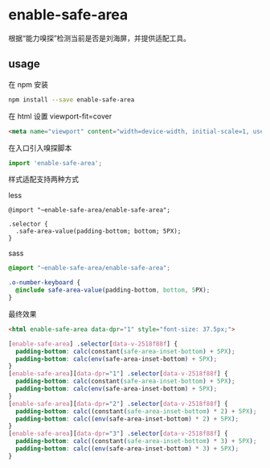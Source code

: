 enable-safe-area
========================

根据“能力嗅探”检测当前是否是刘海屏，并提供适配工具。

## usage

在 npm 安装

```bash
npm install --save enable-safe-area
```

在 html 设置 viewport-fit=cover

```html
<meta name="viewport" content="width=device-width, initial-scale=1, user-scalable=no, viewport-fit=cover">
```

在入口引入嗅探脚本
```js
import 'enable-safe-area';
```

样式适配支持两种方式

less
```less
@import "~enable-safe-area/enable-safe-area";

.selector {
  .safe-area-value(padding-bottom; bottom; 5PX);
}
```

sass
```scss
@import "~enable-safe-area/enable-safe-area";

.o-number-keyboard {
  @include safe-area-value(padding-bottom, bottom, 5PX);
}
```

最终效果

```html
<html enable-safe-area data-dpr="1" style="font-size: 37.5px;">
```

```css
[enable-safe-area] .selector[data-v-2518f88f] {
  padding-bottom: calc(constant(safe-area-inset-bottom) + 5PX);
  padding-bottom: calc(env(safe-area-inset-bottom) + 5PX);
}
[enable-safe-area][data-dpr="1"] .selector[data-v-2518f88f] {
  padding-bottom: calc(constant(safe-area-inset-bottom) + 5PX);
  padding-bottom: calc(env(safe-area-inset-bottom) + 5PX);
}
[enable-safe-area][data-dpr="2"] .selector[data-v-2518f88f] {
  padding-bottom: calc((constant(safe-area-inset-bottom) * 2) + 5PX);
  padding-bottom: calc((env(safe-area-inset-bottom) * 2) + 5PX);
}
[enable-safe-area][data-dpr="3"] .selector[data-v-2518f88f] {
  padding-bottom: calc((constant(safe-area-inset-bottom) * 3) + 5PX);
  padding-bottom: calc((env(safe-area-inset-bottom) * 3) + 5PX);
}
```
